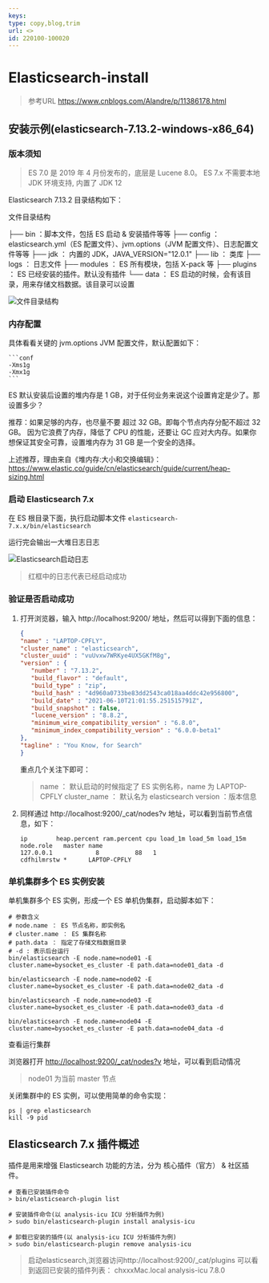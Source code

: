 ```yaml
---
keys: 
type: copy,blog,trim
url: <>
id: 220100-100020
---
```


# Elasticsearch-install

> 参考URL
> <https://www.cnblogs.com/Alandre/p/11386178.html>

## 安装示例(elasticsearch-7.13.2-windows-x86_64)

### 版本须知

> ES 7.0 是 2019 年 4 月份发布的，底层是 Lucene 8.0。
> ES 7.x 不需要本地 JDK 环境支持, 内置了 JDK 12

Elasticsearch 7.13.2 目录结构如下：

文件目录结构

├── bin ：脚本文件，包括 ES 启动 & 安装插件等等
├── config ： elasticsearch.yml（ES 配置文件）、jvm.options（JVM 配置文件）、日志配置文件等等
├── jdk ： 内置的 JDK，JAVA_VERSION="12.0.1"
├── lib ： 类库
├── logs ： 日志文件
├── modules ： ES 所有模块，包括 X-pack 等
├── plugins ： ES 已经安装的插件。默认没有插件
└── data ： ES 启动的时候，会有该目录，用来存储文档数据。该目录可以设置

![文件目录结构](https://gitee.com/cpfree/picture-warehouse/raw/master/pic1/Snipaste_2021-06-21_23-58-56.png)

### 内存配置

具体看看关键的 jvm.options JVM 配置文件，默认配置如下：

    ```conf
    -Xms1g
    -Xmx1g
    ```

ES 默认安装后设置的堆内存是 1 GB，对于任何业务来说这个设置肯定是少了。那设置多少？

推荐：如果足够的内存，也尽量不要 超过 32 GB。即每个节点内存分配不超过 32 GB。 因为它浪费了内存，降低了 CPU 的性能，还要让 GC 应对大内存。如果你想保证其安全可靠，设置堆内存为 31 GB 是一个安全的选择。

上述推荐，理由来自《堆内存:大小和交换编辑》：https://www.elastic.co/guide/cn/elasticsearch/guide/current/heap-sizing.html

### 启动 Elasticsearch 7.x

在 ES 根目录下面，执行启动脚本文件 `elasticsearch-7.x.x/bin/elasticsearch`

运行完会输出一大堆日志日志

![Elasticsearch启动日志](https://gitee.com/cpfree/picture-warehouse/raw/master/pic1/20210622232206.png)

> 红框中的日志代表已经启动成功

### 验证是否启动成功

1. 打开浏览器，输入 http://localhost:9200/ 地址，然后可以得到下面的信息：

   ```json
   {
   "name" : "LAPTOP-CPFLY",
   "cluster_name" : "elasticsearch",
   "cluster_uuid" : "vuUvxw7WRKye4UX5GKfM8g",
   "version" : {
      "number" : "7.13.2",
      "build_flavor" : "default",
      "build_type" : "zip",
      "build_hash" : "4d960a0733be83dd2543ca018aa4ddc42e956800",
      "build_date" : "2021-06-10T21:01:55.251515791Z",
      "build_snapshot" : false,
      "lucene_version" : "8.8.2",
      "minimum_wire_compatibility_version" : "6.8.0",
      "minimum_index_compatibility_version" : "6.0.0-beta1"
   },
   "tagline" : "You Know, for Search"
   }
   ```
   
   重点几个关注下即可：
   
   > name ： 默认启动的时候指定了 ES 实例名称，name 为 LAPTOP-CPFLY
   > cluster_name ： 默认名为 elasticsearch
   > version ：版本信息

2. 同样通过 http://localhost:9200/_cat/nodes?v 地址，可以看到当前节点信息，如下：

   ```info
   ip        heap.percent ram.percent cpu load_1m load_5m load_15m node.role   master name
   127.0.0.1            8          88   1                          cdfhilmrstw *      LAPTOP-CPFLY
   ```

### 单机集群多个 ES 实例安装

单机集群多个 ES 实例，形成一个 ES 单机伪集群，启动脚本如下：

   ```shell
   # 参数含义
   # node.name ： ES 节点名称，即实例名
   # cluster.name ： ES 集群名称
   # path.data ： 指定了存储文档数据目录
   # -d : 表示后台运行
   bin/elasticsearch -E node.name=node01 -E cluster.name=bysocket_es_cluster -E path.data=node01_data -d

   bin/elasticsearch -E node.name=node02 -E cluster.name=bysocket_es_cluster -E path.data=node02_data -d

   bin/elasticsearch -E node.name=node03 -E cluster.name=bysocket_es_cluster -E path.data=node03_data -d

   bin/elasticsearch -E node.name=node04 -E cluster.name=bysocket_es_cluster -E path.data=node04_data -d
   ```

查看运行集群

   浏览器打开 <http://localhost:9200/_cat/nodes?v> 地址，可以看到启动情况

   > node01 为当前 master 节点

关闭集群中的 ES 实例，可以使用简单的命令实现：

   ```shell
   ps | grep elasticsearch
   kill -9 pid
   ```

## Elasticsearch 7.x 插件概述

插件是用来增强 Elasticsearch 功能的方法，分为 核心插件（官方） & 社区插件。

   ```shell
   # 查看已安装插件命令
   > bin/elasticsearch-plugin list

   # 安装插件命令(以 analysis-icu ICU 分析插件为例)
   > sudo bin/elasticsearch-plugin install analysis-icu

   # 卸载已安装的插件(以 analysis-icu ICU 分析插件为例)
   > sudo bin/elasticsearch-plugin remove analysis-icu
   ```

> 启动elasticsearch,浏览器访问http://localhost:9200/_cat/plugins
> 可以看到返回已安装的插件列表：
> chxxxMac.local analysis-icu 7.8.0
